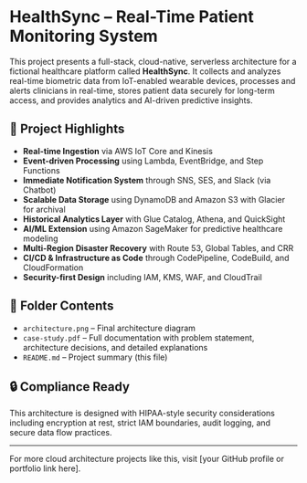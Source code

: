 # HealthSync – Real-Time Patient Monitoring System

This project presents a full-stack, cloud-native, serverless architecture for a fictional healthcare platform called **HealthSync**. It collects and analyzes real-time biometric data from IoT-enabled wearable devices, processes and alerts clinicians in real-time, stores patient data securely for long-term access, and provides analytics and AI-driven predictive insights.

## 📌 Project Highlights
- **Real-time Ingestion** via AWS IoT Core and Kinesis
- **Event-driven Processing** using Lambda, EventBridge, and Step Functions
- **Immediate Notification System** through SNS, SES, and Slack (via Chatbot)
- **Scalable Data Storage** using DynamoDB and Amazon S3 with Glacier for archival
- **Historical Analytics Layer** with Glue Catalog, Athena, and QuickSight
- **AI/ML Extension** using Amazon SageMaker for predictive healthcare modeling
- **Multi-Region Disaster Recovery** with Route 53, Global Tables, and CRR
- **CI/CD & Infrastructure as Code** through CodePipeline, CodeBuild, and CloudFormation
- **Security-first Design** including IAM, KMS, WAF, and CloudTrail

## 📁 Folder Contents
- `architecture.png` – Final architecture diagram
- `case-study.pdf` – Full documentation with problem statement, architecture decisions, and detailed explanations
- `README.md` – Project summary (this file)

## 🔒 Compliance Ready
This architecture is designed with HIPAA-style security considerations including encryption at rest, strict IAM boundaries, audit logging, and secure data flow practices.

---

For more cloud architecture projects like this, visit [your GitHub profile or portfolio link here].
